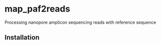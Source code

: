 # map_paf2reads
Processing nanopore amplicon sequencing reads with reference sequence
## Installation

## 
